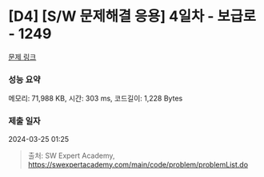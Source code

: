 # [D4] [S/W 문제해결 응용] 4일차 - 보급로 - 1249 

[문제 링크](https://swexpertacademy.com/main/code/problem/problemDetail.do?contestProbId=AV15QRX6APsCFAYD) 

### 성능 요약

메모리: 71,988 KB, 시간: 303 ms, 코드길이: 1,228 Bytes

### 제출 일자

2024-03-25 01:25



> 출처: SW Expert Academy, https://swexpertacademy.com/main/code/problem/problemList.do